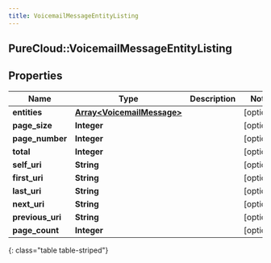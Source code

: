 ```yaml
---
title: VoicemailMessageEntityListing
---
```

## PureCloud::VoicemailMessageEntityListing

## Properties

|Name | Type | Description | Notes|
|------------ | ------------- | ------------- | -------------|
| **entities** | [**Array&lt;VoicemailMessage&gt;**](VoicemailMessage.html) |  | [optional] |
| **page_size** | **Integer** |  | [optional] |
| **page_number** | **Integer** |  | [optional] |
| **total** | **Integer** |  | [optional] |
| **self_uri** | **String** |  | [optional] |
| **first_uri** | **String** |  | [optional] |
| **last_uri** | **String** |  | [optional] |
| **next_uri** | **String** |  | [optional] |
| **previous_uri** | **String** |  | [optional] |
| **page_count** | **Integer** |  | [optional] |
{: class="table table-striped"}


